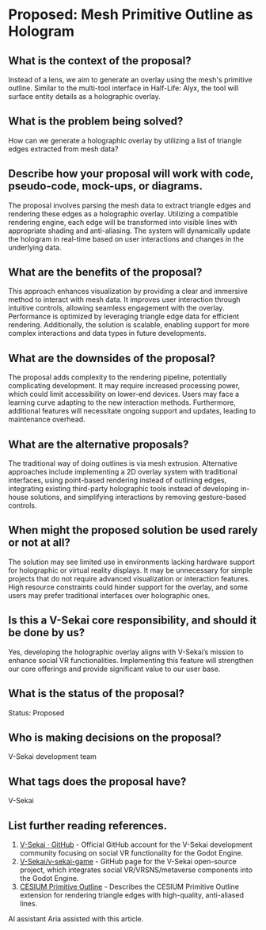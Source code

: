 # Proposed: Mesh Primitive Outline as Hologram

## What is the context of the proposal?

Instead of a lens, we aim to generate an overlay using the mesh's primitive outline. Similar to the multi-tool interface in Half-Life: Alyx, the tool will surface entity details as a holographic overlay.

## What is the problem being solved?

How can we generate a holographic overlay by utilizing a list of triangle edges extracted from mesh data?

## Describe how your proposal will work with code, pseudo-code, mock-ups, or diagrams.

The proposal involves parsing the mesh data to extract triangle edges and rendering these edges as a holographic overlay. Utilizing a compatible rendering engine, each edge will be transformed into visible lines with appropriate shading and anti-aliasing. The system will dynamically update the hologram in real-time based on user interactions and changes in the underlying data.

## What are the benefits of the proposal?

This approach enhances visualization by providing a clear and immersive method to interact with mesh data. It improves user interaction through intuitive controls, allowing seamless engagement with the overlay. Performance is optimized by leveraging triangle edge data for efficient rendering. Additionally, the solution is scalable, enabling support for more complex interactions and data types in future developments.

## What are the downsides of the proposal?

The proposal adds complexity to the rendering pipeline, potentially complicating development. It may require increased processing power, which could limit accessibility on lower-end devices. Users may face a learning curve adapting to the new interaction methods. Furthermore, additional features will necessitate ongoing support and updates, leading to maintenance overhead.

## What are the alternative proposals?

The traditional way of doing outlines is via mesh extrusion. Alternative approaches include implementing a 2D overlay system with traditional interfaces, using point-based rendering instead of outlining edges, integrating existing third-party holographic tools instead of developing in-house solutions, and simplifying interactions by removing gesture-based controls.

## When might the proposed solution be used rarely or not at all?

The solution may see limited use in environments lacking hardware support for holographic or virtual reality displays. It may be unnecessary for simple projects that do not require advanced visualization or interaction features. High resource constraints could hinder support for the overlay, and some users may prefer traditional interfaces over holographic ones.

## Is this a V-Sekai core responsibility, and should it be done by us?

Yes, developing the holographic overlay aligns with V-Sekai’s mission to enhance social VR functionalities. Implementing this feature will strengthen our core offerings and provide significant value to our user base.

## What is the status of the proposal?

Status: Proposed <!-- Draft | Proposed | Rejected | Accepted | Deprecated | Superseded by -->

## Who is making decisions on the proposal?

V-Sekai development team

## What tags does the proposal have?

V-Sekai

## List further reading references.

1. [V-Sekai · GitHub](https://github.com/v-sekai) - Official GitHub account for the V-Sekai development community focusing on social VR functionality for the Godot Engine.
2. [V-Sekai/v-sekai-game](https://github.com/v-sekai/v-sekai-game) - GitHub page for the V-Sekai open-source project, which integrates social VR/VRSNS/metaverse components into the Godot Engine.
3. [CESIUM Primitive Outline](https://github.com/KhronosGroup/glTF/blob/main/extensions/2.0/Vendor/CESIUM_primitive_outline/README.md) - Describes the CESIUM Primitive Outline extension for rendering triangle edges with high-quality, anti-aliased lines.

AI assistant Aria assisted with this article.
